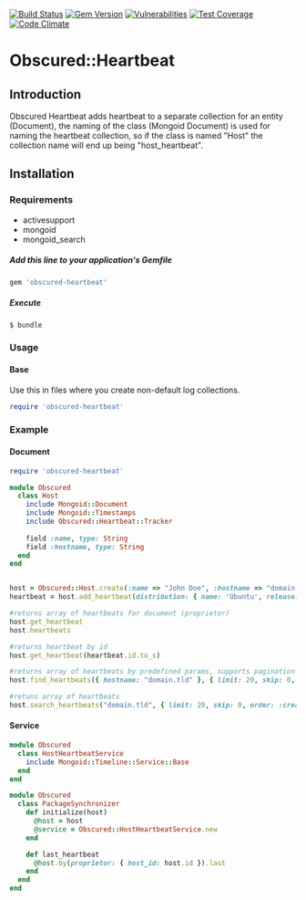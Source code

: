 [![Build Status](https://travis-ci.com/gonace/Obscured.Heartbeat.svg?branch=master)](https://travis-ci.org/gonace/Obscured.Heartbeat)
[![Gem Version](https://badge.fury.io/rb/obscured-heartbeat.svg)](https://badge.fury.io/rb/obscured-heartbeat)
[![Vulnerabilities](https://snyk.io/test/github/gonace/obscured.heartbeat/badge.svg)](https://snyk.io/test/github/gonace/obscured.heartbeat)
[![Test Coverage](https://codeclimate.com/github/gonace/Obscured.Heartbeat/badges/coverage.svg)](https://codeclimate.com/github/gonace/Obscured.Heartbeat)
[![Code Climate](https://codeclimate.com/github/gonace/Obscured.Heartbeat/badges/gpa.svg)](https://codeclimate.com/github/gonace/Obscured.Heartbeat)

# Obscured::Heartbeat
## Introduction
Obscured Heartbeat adds heartbeat to a separate collection for an entity (Document), the naming of the class (Mongoid Document) is used for naming the heartbeat collection, so if the class is named "Host" the collection name will end up being "host_heartbeat".

## Installation
### Requirements
- activesupport
- mongoid
- mongoid_search

##### Add this line to your application's Gemfile
```ruby
gem 'obscured-heartbeat'
```

##### Execute
```
$ bundle
```

### Usage
#### Base
Use this in files where you create non-default log collections.
```ruby
require 'obscured-heartbeat'
```


### Example
#### Document
```ruby
require 'obscured-heartbeat'

module Obscured
  class Host
    include Mongoid::Document
    include Mongoid::Timestamps
    include Obscured::Heartbeat::Tracker
    
    field :name, type: String
    field :hostname, type: String
  end
end


host = Obscured::Host.create(:name => "John Doe", :hostname => "domain.tld")
heartbeat = host.add_heartbeat(distribution: { name: 'Ubuntu', release: '19.04', codename: 'disco', description: 'Ubuntu 19.04' }, hostname: 'host.domain.tld', ip_address: '10.0.1.1', uptime: Time.now.to_i)

#returns array of heartbeats for document (proprietor)
host.get_heartbeat
host.heartbeats

#returns heartbeat by id
host.get_heartbeat(heartbeat.id.to_s)

#returns array of heartbeats by predefined params, supports pagination
host.find_heartbeats({ hostname: "domain.tld" }, { limit: 20, skip: 0, order: :created_at.desc, only: [:id, :distrubuton, :hostname, :ip_address, :uptime, :created_at, :updated_at, :proprietor] })

#retuns array of heartbeats
host.search_heartbeats("domain.tld", { limit: 20, skip: 0, order: :created_at.desc })
```

#### Service
```ruby
module Obscured
  class HostHeartbeatService
    include Mongoid::Timeline::Service::Base
  end
end

module Obscured
  class PackageSynchronizer
    def initialize(host)
      @host = host
      @service = Obscured::HostHeartbeatService.new
    end

    def last_heartbeat
      @host.by(proprietor: { host_id: host.id }).last
    end
  end
end
```
